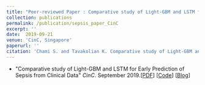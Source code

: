 ```yaml
---
title: "Peer-reviewed Paper : Comparative study of Light-GBM and LSTM for Early Prediction of Sepsis from Clinical Data"
collection: publications
permalink: /publication/sepsis_paper_CinC
excerpt: ''
date:  2019-09-21
venue: 'CinC, Singapore'
paperurl: ''
citation: 'Chami S. and Tavakolian K. Comparative study of Light-GBM and LSTM for Early Prediction of Sepsis from Clinical Data" CinC 2019'
---
```


* "Comparative study of Light-GBM and LSTM for Early Prediction of Sepsis from Clinical Data" *CinC*. September 2019.[[PDF](http://bit.ly/2VeoI1V)] [[Code](http://bit.ly/2Mh9163)] [[Blog](http://bit.ly/2AGFZXZ)]
<br>


<!-- ---
layout: default
title: "Comparative study of Light-GBM and LSTM for Early Prediction of Sepsis from Clinical Data"
collection: publications
permalink: /publication/sepsis_paper_CinC
date: 2019-09-10
---
 -->
